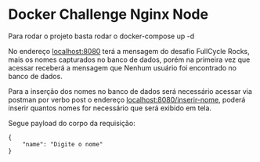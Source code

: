 # Docker Challenge Nginx Node

Para rodar o projeto basta rodar o docker-compose up -d

No endereço [localhost:8080](localhost:8080) terá a mensagem do desafio FullCycle Rocks, mais os nomes capturados no banco de dados, porém na primeira vez que acessar receberá a mensagem que Nenhum usuário foi encontrado no banco de dados.

Para a inserção dos nomes no banco de dados será necessário acessar via postman por verbo post o endereço [localhost:8080/inserir-nome](localhost:8080/inserir-nome), poderá inserir quantos nomes for necessário que será exibido em tela.

Segue payload do corpo da requisição:

```
{
    "name": "Digite o nome"
}
```
